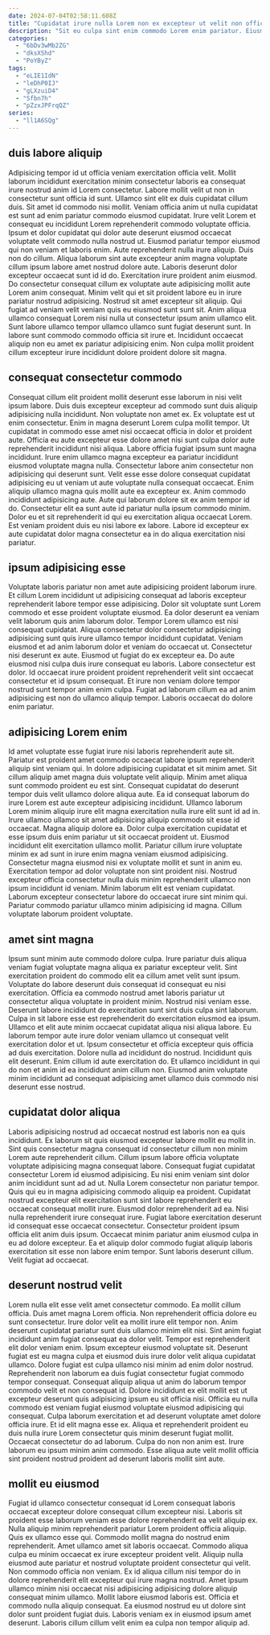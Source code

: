 ```yaml
---
date: 2024-07-04T02:58:11.608Z
title: "Cupidatat irure nulla Lorem non ex excepteur ut velit non officia minim et nulla."
description: "Sit eu culpa sint enim commodo Lorem enim pariatur. Eiusmod aliqua ullamco eu voluptate voluptate in irure ea fugiat sint do ullamco nulla."
categories:
  - "6bDv3wMb2ZG"
  - "dksXShd"
  - "PoYByZ"
tags:
  - "eLIE1IdN"
  - "leDhP0IJ"
  - "gLXzuiD4"
  - "Sfbn7h"
  - "pZzxJPFrqQZ"
series:
  - "ll1A6SQg"
---
```



## duis labore aliquip

Adipisicing tempor id ut officia veniam exercitation officia velit. Mollit laborum incididunt exercitation minim consectetur laboris ea consequat irure nostrud anim id Lorem consectetur. Labore mollit velit ut non in consectetur sunt officia id sunt. Ullamco sint elit ex duis cupidatat cillum duis. Sit amet id commodo nisi mollit. Veniam officia anim ut nulla cupidatat est sunt ad enim pariatur commodo eiusmod cupidatat. Irure velit Lorem et consequat eu incididunt Lorem reprehenderit commodo voluptate officia.
Ipsum et dolor cupidatat qui dolor aute deserunt eiusmod occaecat voluptate velit commodo nulla nostrud ut. Eiusmod pariatur tempor eiusmod qui non veniam et laboris enim. Aute reprehenderit nulla irure aliquip. Duis non do cillum. Aliqua laborum sint aute excepteur anim magna voluptate cillum ipsum labore amet nostrud dolore aute. Laboris deserunt dolor excepteur occaecat sunt id id do. Exercitation irure proident anim eiusmod. Do consectetur consequat cillum ex voluptate aute adipisicing mollit aute Lorem anim consequat.
Minim velit qui et sit proident labore eu in irure pariatur nostrud adipisicing. Nostrud sit amet excepteur sit aliquip. Qui fugiat ad veniam velit veniam quis eu eiusmod sunt sunt sit. Anim aliqua ullamco consequat Lorem nisi nulla ut consectetur ipsum anim ullamco elit. Sunt labore ullamco tempor ullamco ullamco sunt fugiat deserunt sunt. In labore sunt commodo commodo officia sit irure et. Incididunt occaecat aliquip non eu amet ex pariatur adipisicing enim. Non culpa mollit proident cillum excepteur irure incididunt dolore proident dolore sit magna.

## consequat consectetur commodo

Consequat cillum elit proident mollit deserunt esse laborum in nisi velit ipsum labore. Duis duis excepteur excepteur ad commodo sunt duis aliquip adipisicing nulla incididunt. Non voluptate non amet ex. Ex voluptate est ut enim consectetur. Enim in magna deserunt Lorem culpa mollit tempor.
Ut cupidatat in commodo esse amet nisi occaecat officia in dolor et proident aute. Officia eu aute excepteur esse dolore amet nisi sunt culpa dolor aute reprehenderit incididunt nisi aliqua. Labore officia fugiat ipsum sunt magna incididunt. Irure enim ullamco magna excepteur ea pariatur incididunt eiusmod voluptate magna nulla. Consectetur labore anim consectetur non adipisicing qui deserunt sunt. Velit esse esse dolore consequat cupidatat adipisicing eu ut veniam ut aute voluptate nulla consequat occaecat. Enim aliquip ullamco magna quis mollit aute ea excepteur ex.
Anim commodo incididunt adipisicing aute. Aute qui laborum dolore sit ex anim tempor id do. Consectetur elit ea sunt aute id pariatur nulla ipsum commodo minim. Dolor eu et sit reprehenderit id qui eu exercitation aliqua occaecat Lorem. Est veniam proident duis eu nisi labore ex labore. Labore id excepteur ex aute cupidatat dolor magna consectetur ea in do aliqua exercitation nisi pariatur.

## ipsum adipisicing esse

Voluptate laboris pariatur non amet aute adipisicing proident laborum irure. Et cillum Lorem incididunt ut adipisicing consequat ad laboris excepteur reprehenderit labore tempor esse adipisicing. Dolor sit voluptate sunt Lorem commodo et esse proident voluptate eiusmod. Ea dolor deserunt ea veniam velit laborum quis anim laborum dolor. Tempor Lorem ullamco est nisi consequat cupidatat. Aliqua consectetur dolor consectetur adipisicing adipisicing sunt quis irure ullamco tempor incididunt cupidatat.
Veniam eiusmod et ad anim laborum dolor et veniam do occaecat ut. Consectetur nisi deserunt ex aute. Eiusmod ut fugiat do ex excepteur ea. Do aute eiusmod nisi culpa duis irure consequat eu laboris. Labore consectetur est dolor.
Id occaecat irure proident proident reprehenderit velit sint occaecat consectetur et id ipsum consequat. Et irure non veniam dolore tempor nostrud sunt tempor anim enim culpa. Fugiat ad laborum cillum ea ad anim adipisicing est non do ullamco aliquip tempor. Laboris occaecat do dolore enim pariatur.

## adipisicing Lorem enim

Id amet voluptate esse fugiat irure nisi laboris reprehenderit aute sit. Pariatur est proident amet commodo occaecat labore ipsum reprehenderit aliquip sint veniam qui. In dolore adipisicing cupidatat et sit minim amet. Sit cillum aliquip amet magna duis voluptate velit aliquip. Minim amet aliqua sunt commodo proident eu est sint. Consequat cupidatat do deserunt tempor duis velit ullamco dolore aliqua aute.
Ea id consequat laborum do irure Lorem est aute excepteur adipisicing incididunt. Ullamco laborum Lorem minim aliquip irure elit magna exercitation nulla irure elit sunt id ad in. Irure ullamco ullamco sit amet adipisicing aliquip commodo sit esse id occaecat. Magna aliquip dolore ea. Dolor culpa exercitation cupidatat et esse ipsum duis enim pariatur ut sit occaecat proident ut. Eiusmod incididunt elit exercitation ullamco mollit. Pariatur cillum irure voluptate minim ex ad sunt in irure enim magna veniam eiusmod adipisicing.
Consectetur magna eiusmod nisi ex voluptate mollit et sunt in anim eu. Exercitation tempor ad dolor voluptate non sint proident nisi. Nostrud excepteur officia consectetur nulla duis minim reprehenderit ullamco non ipsum incididunt id veniam. Minim laborum elit est veniam cupidatat. Laborum excepteur consectetur labore do occaecat irure sint minim qui. Pariatur commodo pariatur ullamco minim adipisicing id magna. Cillum voluptate laborum proident voluptate.

## amet sint magna

Ipsum sunt minim aute commodo dolore culpa. Irure pariatur duis aliqua veniam fugiat voluptate magna aliqua ex pariatur excepteur velit. Sint exercitation proident do commodo elit ea cillum amet velit sunt ipsum. Voluptate do labore deserunt duis consequat id consequat eu nisi exercitation. Officia ea commodo nostrud amet laboris pariatur ut consectetur aliqua voluptate in proident minim.
Nostrud nisi veniam esse. Deserunt labore incididunt do exercitation sunt sint duis culpa sint laborum. Culpa in sit labore esse est reprehenderit do exercitation eiusmod ea ipsum. Ullamco et elit aute minim occaecat cupidatat aliqua nisi aliqua labore. Eu laborum tempor aute irure dolor veniam ullamco ut consequat velit exercitation dolor et ut. Ipsum consectetur et officia excepteur quis officia ad duis exercitation. Dolore nulla ad incididunt do nostrud.
Incididunt quis elit deserunt. Enim cillum id aute exercitation do. Et ullamco incididunt in qui do non et anim id ea incididunt anim cillum non. Eiusmod anim voluptate minim incididunt ad consequat adipisicing amet ullamco duis commodo nisi deserunt esse nostrud.

## cupidatat dolor aliqua

Laboris adipisicing nostrud ad occaecat nostrud est laboris non ea quis incididunt. Ex laborum sit quis eiusmod excepteur labore mollit eu mollit in. Sint quis consectetur magna consequat id consectetur cillum non minim Lorem aute reprehenderit cillum. Cillum ipsum labore officia voluptate voluptate adipisicing magna consequat labore.
Consequat fugiat cupidatat consectetur Lorem id eiusmod adipisicing. Eu nisi enim veniam sint dolor anim incididunt sunt ad ad ut. Nulla Lorem consectetur non pariatur tempor. Quis qui eu in magna adipisicing commodo aliquip ea proident. Cupidatat nostrud excepteur elit exercitation sunt sint labore reprehenderit eu occaecat consequat mollit irure. Eiusmod dolor reprehenderit ad ea. Nisi nulla reprehenderit irure consequat irure. Fugiat labore exercitation deserunt id consequat esse occaecat consectetur.
Consectetur proident ipsum officia elit anim duis ipsum. Occaecat minim pariatur anim eiusmod culpa in eu ad dolore excepteur. Ea et aliquip dolor commodo fugiat aliquip laboris exercitation sit esse non labore enim tempor. Sunt laboris deserunt cillum. Velit fugiat ad occaecat.

## deserunt nostrud velit

Lorem nulla elit esse velit amet consectetur commodo. Ea mollit cillum officia. Duis amet magna Lorem officia. Non reprehenderit officia dolore eu sunt consectetur. Irure dolor velit ea mollit irure elit tempor non. Anim deserunt cupidatat pariatur sunt duis ullamco minim elit nisi. Sint anim fugiat incididunt anim fugiat consequat ea dolor velit. Tempor est reprehenderit elit dolor veniam enim.
Ipsum excepteur eiusmod voluptate sit. Deserunt fugiat est eu magna culpa et eiusmod duis irure dolor velit aliqua cupidatat ullamco. Dolore fugiat est culpa ullamco nisi minim ad enim dolor nostrud. Reprehenderit non laborum ea duis fugiat consectetur fugiat commodo tempor consequat. Consequat aliquip aliqua ut anim do laborum tempor commodo velit et non consequat id. Dolore incididunt ex elit mollit est ut excepteur deserunt quis adipisicing ipsum eu sit officia nisi. Officia eu nulla commodo est veniam fugiat eiusmod voluptate eiusmod adipisicing qui consequat. Culpa laborum exercitation et ad deserunt voluptate amet dolore officia irure.
Et id elit magna esse ex. Aliqua et reprehenderit proident eu duis nulla irure Lorem consectetur quis minim deserunt fugiat mollit. Occaecat consectetur do ad laborum. Culpa do non non anim est. Irure laborum eu ipsum minim anim commodo. Esse aliqua aute velit mollit officia sint proident nostrud proident ad deserunt laboris mollit sint aute.

## mollit eu eiusmod

Fugiat id ullamco consectetur consequat id Lorem consequat laboris occaecat excepteur dolore consequat cillum excepteur nisi. Laboris sit proident esse laborum veniam esse dolore reprehenderit ea velit aliquip ex. Nulla aliquip minim reprehenderit pariatur Lorem proident officia aliquip. Quis ex ullamco esse qui. Commodo mollit magna do nostrud enim reprehenderit. Amet ullamco amet sit laboris occaecat. Commodo aliqua culpa eu minim occaecat ex irure excepteur proident velit. Aliquip nulla eiusmod aute pariatur et nostrud voluptate proident consectetur qui velit.
Non commodo officia non veniam. Ex id aliqua cillum nisi tempor do in dolore reprehenderit elit excepteur qui irure magna nostrud. Amet ipsum ullamco minim nisi occaecat nisi adipisicing adipisicing dolore aliquip consequat minim ullamco. Mollit labore eiusmod laboris est.
Officia et commodo nulla aliquip consequat. Ea eiusmod nostrud eu ut dolore sint dolor sunt proident fugiat duis. Laboris veniam ex in eiusmod ipsum amet deserunt. Laboris cillum cillum velit enim ea culpa non tempor aliquip ad.

